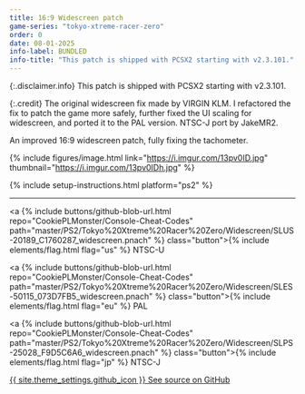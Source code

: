 ```yaml
---
title: 16:9 Widescreen patch
game-series: "tokyo-xtreme-racer-zero"
order: 0
date: 08-01-2025
info-label: BUNDLED
info-title: "This patch is shipped with PCSX2 starting with v2.3.101."
---
```


{:.disclaimer.info}
This patch is shipped with PCSX2 starting with v2.3.101.

{:.credit}
The original widescreen fix made by VIRGIN KLM. I refactored the fix to patch the game more safely, further fixed the UI scaling for widescreen,
and ported it to the PAL version. NTSC-J port by JakeMR2.

An improved 16:9 widescreen patch, fully fixing the tachometer.

{% include figures/image.html link="https://i.imgur.com/13pv0ID.jpg" thumbnail="https://i.imgur.com/13pv0IDh.jpg" %}

{% include setup-instructions.html platform="ps2" %}

***

<a {% include buttons/github-blob-url.html repo="CookiePLMonster/Console-Cheat-Codes" path="master/PS2/Tokyo%20Xtreme%20Racer%20Zero/Widescreen/SLUS-20189_C1760287_widescreen.pnach" %} class="button">{% include elements/flag.html flag="us" %} NTSC-U</a>

<a {% include buttons/github-blob-url.html repo="CookiePLMonster/Console-Cheat-Codes" path="master/PS2/Tokyo%20Xtreme%20Racer%20Zero/Widescreen/SLES-50115_073D7FB5_widescreen.pnach" %} class="button">{% include elements/flag.html flag="eu" %} PAL</a>

<a {% include buttons/github-blob-url.html repo="CookiePLMonster/Console-Cheat-Codes" path="master/PS2/Tokyo%20Xtreme%20Racer%20Zero/Widescreen/SLPS-25028_F9D5C6A6_widescreen.pnach" %} class="button">{% include elements/flag.html flag="jp" %} NTSC-J</a>

<a href="https://github.com/CookiePLMonster/Console-Cheat-Codes/tree/master/PS2/Tokyo%20Xtreme%20Racer%20Zero/Widescreen" class="button github" target="_blank">{{ site.theme_settings.github_icon }} See source on GitHub</a>
